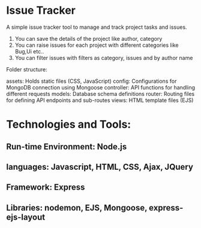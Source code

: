# Issue Tracker

A simple issue tracker tool to manage and track project tasks and issues.

1. You can save the details of the project like author, category
2. You can raise issues for each project with different categories like Bug,Ui etc..
3. You can filter issues with filters as category, issues and by author name


Folder structure:

assets: Holds static files (CSS, JavaScript)
config: Configurations for MongoDB connection using Mongoose
controller: API functions for handling different requests
models: Database schema definitions
router: Routing files for defining API endpoints and sub-routes
views: HTML template files (EJS)

# Technologies and Tools:

## Run-time Environment: Node.js
## languages: Javascript, HTML, CSS, Ajax, JQuery
## Framework: Express
## Libraries: nodemon, EJS, Mongoose, express-ejs-layout
